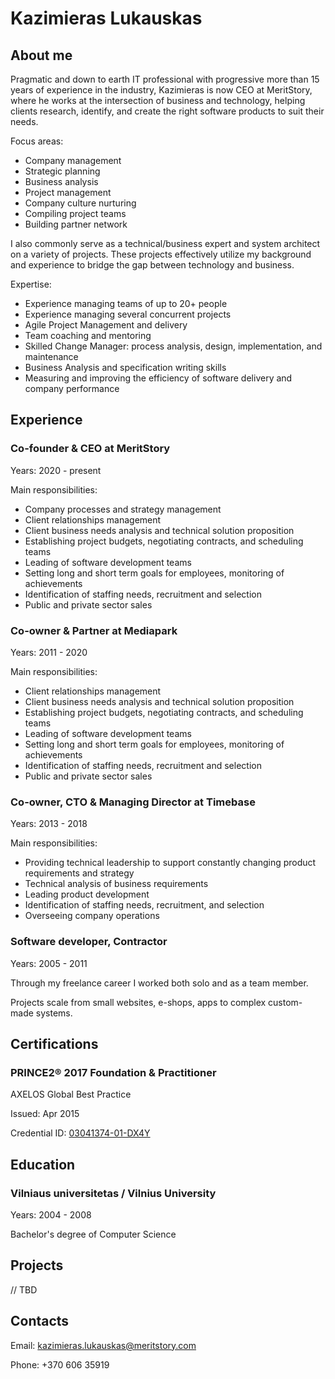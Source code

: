 # Kazimieras Lukauskas



## About me

Pragmatic and down to earth IT professional with progressive more than 15 years of experience in the industry, Kazimieras is now CEO at MeritStory, where he works at the intersection of business and technology, helping clients research, identify, and create the right software products to suit their needs.

Focus areas:
- Company management
- Strategic planning
- Business analysis
- Project management
- Company culture nurturing
- Compiling project teams
- Building partner network

I also commonly serve as a technical/business expert and system architect on a variety of projects. These projects effectively utilize my background and experience to bridge the gap between technology and business.

Expertise:
- Experience managing teams of up to 20+ people
- Experience managing several concurrent projects
- Agile Project Management and delivery
- Team coaching and mentoring
- Skilled Change Manager: process analysis, design, implementation, and maintenance
- Business Analysis and specification writing skills
- Measuring and improving the efficiency of software delivery and company performance



## Experience

### Co-founder & CEO at MeritStory

Years: 2020 - present

Main responsibilities:

- Company processes and strategy management
- Client relationships management
- Client business needs analysis and technical solution proposition
- Establishing project budgets, negotiating contracts, and scheduling teams
- Leading of software development teams
- Setting long and short term goals for employees, monitoring of achievements
- Identification of staffing needs, recruitment and selection
- Public and private sector sales


### Co-owner & Partner at Mediapark

Years: 2011 - 2020

Main responsibilities:

- Client relationships management
- Client business needs analysis and technical solution proposition
- Establishing project budgets, negotiating contracts, and scheduling teams
- Leading of software development teams
- Setting long and short term goals for employees, monitoring of achievements
- Identification of staffing needs, recruitment and selection
- Public and private sector sales


### Co-owner, CTO & Managing Director at Timebase

Years: 2013 - 2018

Main responsibilities:

- Providing technical leadership to support constantly changing product requirements and strategy
- Technical analysis of business requirements
- Leading product development
- Identification of staffing needs, recruitment, and selection
- Overseeing company operations


### Software developer, Contractor

Years: 2005 - 2011

Through my freelance career I worked both solo and as a team member.

Projects scale from small websites, e-shops, apps to complex custom-made systems.



## Certifications

### PRINCE2® 2017 Foundation & Practitioner

AXELOS Global Best Practice

Issued: Apr 2015

Credential ID: [03041374-01-DX4Y](https://drive.google.com/file/d/1QvKjg36DZqBF6Q6Jto7_YFd0ckd51VL0/view?usp=sharing)



## Education

### Vilniaus universitetas / Vilnius University

Years: 2004 - 2008

Bachelor's degree of Computer Science



## Projects

// TBD



## Contacts

Email: kazimieras.lukauskas@meritstory.com

Phone: +370 606 35919
